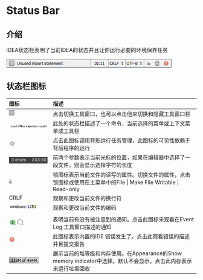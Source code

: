# Status Bar

## 介绍

IDEA状态栏表明了当前IDEA的状态并且让你运行必要的环境保养任务

![](/assets/1506047037758.png)

## 状态栏图标

| 图标 | 描述 |
| :--- | :--- |
| ![](/assets/1506047143688.png) | 点击切换工具窗口，也可以点击他来切换和隐藏工具窗口栏 |
| ![](/assets/1506047354065.png) | 此处的状态栏描述了一个命令，当前选择的菜单或上下文菜单或工具栏 |
| ![](/assets/1506047470862.png) | 点击此图标调用背影运行任务管理，此图标的可见性依赖于背后程序的运行 |
| ![](/assets/1506047635806.png) | 前两个参数表示当前光标的位置，如果在编辑器中选择了一段文件，则会显示选择字符的长度 |
| ![](/assets/1506048083107.png) | 锁图标表示当前文件的读写的属性。切换文件的属性，点击锁图标或使用在主菜单中的File \| Make File Writable \| Read-only |
| CRLF | 观察和更改当前文件的换行符 |
| ![](/assets/1506048699142.png) | 观察和更改当前文件的编码 |
|  |  |
| ![](/assets/1506048762625.png)![](/assets/1506048780826.png) | 表明当前有没有被注意到的通知。点击此图标来观看在Event Log 工具窗口描述的通知 |
| ![](/assets/1506048902521.png) | 此图标表示内置的IDE 错误发生了。点击此观看错误的描述并且提交报告 |
| ![](/assets/1506048962433.png) | 展示当前的堆等级和内存使用。在Appearance的Show memory indicator中选择。默认不会显示。点击此内存表示来运行垃圾回收 |



